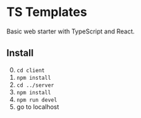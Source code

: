 # TS Templates

Basic web starter with TypeScript and React.

## Install

0. `cd client`
0. `npm install`
0. `cd ../server`
0. `npm install`
0. `npm run devel`
0. go to localhost
